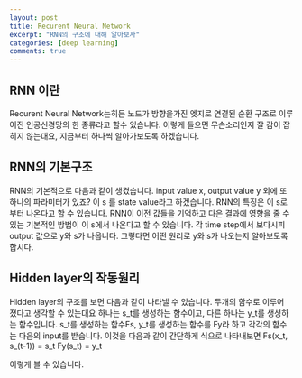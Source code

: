 ```yaml
---
layout: post
title: Recurent Neural Network
excerpt: "RNN의 구조에 대해 알아보자"
categories: [deep learning]
comments: true
---
```

## RNN 이란
Recurent Neural Network는히든 노드가 방향을가진 엣지로 연결된 순환 구조로 이루어진 인공신경망의 한 종류라고 할수 있습니다.
이렇게 들으면 무슨소리인지 잘 감이 잡히지 않는대요, 지금부터 하나씩 알아가보도록 하겠습니다.

## RNN의 기본구조
RNN의 기본적으로 다음과 같이 생겼습니다. input value x, output value y 외에 또 하나의 파라미터가 있죠? 이 s 를 state value라고 하겠습니다. RNN의 특징은 이 s로부터 나온다고 할 수 있습니다. RNN이 이전 값들을 기억하고 다은 결과에 영향을 줄 수 있는 기본적인 방법이 이 s에서 나온다고 할 수 있습니다. 각 time step에서 보다시피 output 값으로 y와 s가 나옵니다. 그렇다면 어떤 원리로 y와 s가 나오는지 알아보도록 합시다. 

## Hidden layer의 작동원리
Hidden layer의 구조를 보면 다음과 같이 나타낼 수 있습니다. 두개의 함수로 이루어 졌다고 생각할 수 있는대요 하나는 s_t를 생성하는 함수이고, 다른 하나는 y_t를 생성하는 함수입니다.
s_t를 생성하는 함수Fs, y_t를 생성하는 함수를 Fy라 하고 각각의 함수는 다음의 input를 받습니다. 이것을 다음과 같이 간단하게 식으로 나타내보면
Fs(x_t, s_(t-1)) = s_t 
Fy(s_t) = y_t

이렇게 볼 수 있습니다.

